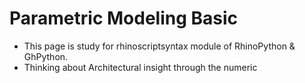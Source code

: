 # Parametric Modeling Basic

- This page is study for rhinoscriptsyntax module of RhinoPython & GhPython.
- Thinking about Architectural insight through the numeric
